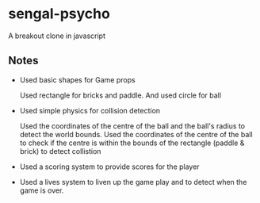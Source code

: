 # sengal-psycho
A breakout clone in javascript

## Notes

* Used basic shapes for Game props

	Used rectangle for bricks and paddle. And used circle for ball

* Used simple physics for collision detection

	Used the coordinates of the centre of the ball and the ball's radius to detect the world bounds.
	Used the coordinates of the centre of the ball to check if the centre is within the bounds of the rectangle (paddle & brick) to detect collistion

* Used a scoring system to provide scores for the player
* Used a lives system to liven up the game play and to detect when the game is over.
